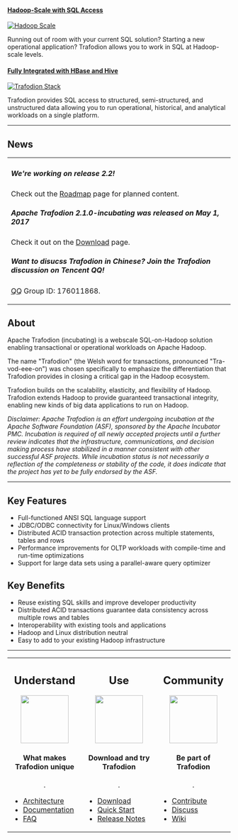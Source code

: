 <!--
  Licensed under the Apache License, Version 2.0 (the "License");
  you may not use this file except in compliance with the License.
  You may obtain a copy of the License at

      http://www.apache.org/licenses/LICENSE-2.0

  Unless required by applicable law or agreed to in writing, software
  distributed under the License is distributed on an "AS IS" BASIS,
  WITHOUT WARRANTIES OR CONDITIONS OF ANY KIND, either express or implied.
  See the License for the specific language governing permissions and
  limitations under the License.
-->
<!-- Need a better picture, removed for now
#### [Next Hadoop Wave][revolution]

[![Next Hadoop Wave](images/carousel/revolution.png)][revolution]

Trafodion brings enterprise-class operational workloads to Hadoop! You can now run all of your data workloads on a single platform based on Hadoop.
-->

#### [Hadoop-Scale with SQL Access][scale]

[![Hadoop Scale](images/carousel/scale.png)][scale]

Running out of room with your current SQL solution? Starting a new operational application? Trafodion allows you to work in SQL at Hadoop-scale levels.

#### [Fully Integrated with HBase and Hive][stack]

[![Trafodion Stack](images/carousel/stack.png)][stack]

Trafodion provides SQL access to structured, semi-structured, and unstructured data allowing you to run operational, historical, and analytical workloads on a single platform.

[revolution]: http://trafodion.incubator.apache.org
[scale]: http://trafodion.incubator.apache.org
[stack]: index.html


---

## News


<table><tr><td>
  <p><h5>We're working on release 2.2!</h5></p> 
  <p>Check out the <a href="https://cwiki.apache.org/confluence/display/TRAFODION/Roadmap">Roadmap</a> page for planned content.</p>
  <p><h5>Apache Trafodion 2.1.0-incubating was released on May 1, 2017</h5></p> 
  <p>Check it out on the <a href="http://trafodion.incubator.apache.org/download.html">Download</a> page.</p>
  <p><h5>Want to disucss Trafodion in Chinese? Join the Trafodion discussion on Tencent QQ!</h5></p> 
  <p><a href="http://im.qq.com/">QQ</a> Group ID: 176011868.</p>
</td></tr></table>

<!-- 20160524 GTA Need more logos before using this part.

Powered by Trafodion

#### Join the Trafodion Movement

![Slide 1](images/logo-carousel/slide-1.png)

Contribution opportunites: usage, code, tests, presentations, documentations, web sites, and things we didn't think of yet.

#### Powered By Trafodion

![Slide 2](images/logo-carousel/slide-2.png)

Are you using Trafodion? We need permission to add your company's logo here. 

-->

## About

Apache Trafodion (incubating) is a webscale SQL-on-Hadoop solution enabling transactional or operational workloads on Apache Hadoop. 

The name &quot;Trafodion&quot; (the Welsh word for transactions, pronounced &quot;Tra-vod-eee-on&quot;) was chosen specifically to emphasize the differentiation that Trafodion provides in closing a critical gap in the Hadoop ecosystem. 

Trafodion builds on the scalability, elasticity, and flexibility of Hadoop. Trafodion extends Hadoop to provide guaranteed transactional integrity, enabling new kinds of big data applications to run on Hadoop. 

<em>Disclaimer: Apache Trafodion is an effort undergoing incubation at the Apache Software Foundation (ASF), sponsored by the Apache Incubator PMC. Incubation is required of all newly accepted projects until a further review indicates that the infrastructure, communications, and decision making process have stabilized in a manner consistent with other successful ASF projects. While incubation status is not necessarily a reflection of the completeness or stability of the code, it does indicate that the project has yet to be fully endorsed by the ASF.</em>

---

## Key Features

* Full-functioned ANSI SQL language support
* JDBC/ODBC connectivity for Linux/Windows clients
* Distributed ACID transaction protection across multiple statements, tables and rows
* Performance improvements for OLTP workloads with compile-time and run-time optimizations
* Support for large data sets using a parallel-aware query optimizer


## Key Benefits

* Reuse existing SQL skills and improve developer productivity
* Distributed ACID transactions guarantee data consistency across multiple rows and tables
* Interoperability with existing tools and applications
* Hadoop and Linux distribution neutral
* Easy to add to your existing Hadoop infrastructure

---

<table>
  <tr>
    <td width="33%" valign="top">
      <center>
        <h2>Understand</h2>
        <img src="images/logos/understand.png" width="108" height="108"/>
        <h4>What makes Trafodion unique</h4>
        <div class="customHr">.</div>
      </center>
      <ul>
        <li><a href="architecture-overview.html">Architecture</a></li>
        <li><a href="documentation.html">Documentation</a></li>
        <li><a href="faq.html">FAQ</a></li>
      </ul>
    </td>
    <td width="33%" valign="top">
      <center>
        <h2>Use</h2>
        <img src="images/logos/use.png" width="108" height="108"/>
        <h4>Download and try Trafodion</h4>
        <div class="customHr">.</div>
      </center>
      <ul>
        <li><a href="download.html">Download</a></li>
        <li><a href="quickstart.html">Quick Start</a></li>
        <li><a href="release-notes.html">Release Notes</a></li>
      </ul>
    </td>
    <td width="33%" valign="top">
      <center>
        <h2>Community</h2>
        <img src="images/logos/community.png" width="108" height="108"/>
        <h4>Be part of Trafodion</h4>
        <div class="customHr">.</div>
      </center>
      <ul>
        <li><a href="contributing-redirect.html">Contribute</a></li>
        <li><a href="mail-lists.html">Discuss</a></li>
        <li><a href="https://cwiki.apache.org/confluence/display/TRAFODION/Apache+Trafodion+Home">Wiki</a></li>
      </ul>
    </td>
  </tr>
</table>
